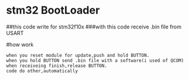 # stm32 BootLoader
##this code write for stm32f10x
###with this code receive .bin file from USART

#how work
```
when you reset module for update,push and hold BUTTON.
when you hold BUTTON send .bin file with a software(i used of QCOM)
when receiveing finish,release BUTTON.
code do other,automatically
```
